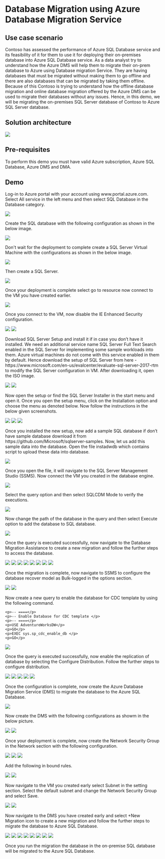 <h1>Database Migration using Azure Database Migration Service</h1>

<h2>Use case scenario</h2>
<p>Contoso has assessed the performance of Azure SQL Database service and its feasibility of it for them to use it for deploying their on-premises database into Azure SQL Database service. As a data analyst try to understand how the Azure DMS will help them to migrate their on-prem database to Azure using Database migration Service. They are having databases that must be migrated without making them to go offline and there are also databases that can be migrated by taking them offline. Because of this Contoso is trying to understand how the offline database migration and online database migration offered by the Azure DMS can be used to migrate their databases without any issues. Hence, in this demo, we will be migrating the on-premises SQL Server database of Contoso to Azure SQL Server database.</p>

<h2>Solution architecture</h2>
<img src="https://codesizzlergit.blob.core.windows.net/ms-sql-demo-1/01.png"/>

<h2>Pre-requisites</h2>
<p>To perform this demo you must have valid Azure subscription, Azure SQL Database, Azure DMS and DMA.</p>

<h2>Demo</h2>
<p>Log-in to Azure portal with your account using www.portal.azure.com. Select All service in the left menu and then select SQL Database in the Database category.</p>
<img src="https://codesizzlergit.blob.core.windows.net/ms-sql-demo-1/02.png"/>
<p>Create the SQL database with the following configuration as shown in the below image.</p>
<img src="https://codesizzlergit.blob.core.windows.net/ms-sql-demo-1/03.png"/>
<p>Don't wait for the deployment to complete create a SQL Server Virtual Machine with the configurations as shown in the below image.</p>
<img src="https://codesizzlergit.blob.core.windows.net/ms-sql-demo-1/04.png"/>
<p>Then create a SQL Server.</p>
<img src="https://codesizzlergit.blob.core.windows.net/ms-sql-demo-1/05.png"/>
<p>Once your deployment is complete select go to resource now connect to the VM you have created earlier.</p>
<img src="https://codesizzlergit.blob.core.windows.net/ms-sql-demo-1/06.png"/>
<p>Once you connect to the VM, now disable the IE Enhanced Security configuration.</p>
<img src="https://codesizzlergit.blob.core.windows.net/ms-sql-demo-1/07.png"/>
<img src="https://codesizzlergit.blob.core.windows.net/ms-sql-demo-1/08.png"/>
<p>Download SQL Server Setup and install it if in case you don’t have it installed. We need an additional service name SQL Server Full Text Search enabled in the SQL Server for implementing some sample workloads into them. Azure virtual machines do not come with this service enabled in them by default. Hence download the setup of SQL Server from here - https://www.microsoft.com/en-us/evalcenter/evaluate-sql-server-2017-rtm to modify the SQL Server configuration in VM. After downloading it, open the ISO image.</p>
<img src="https://codesizzlergit.blob.core.windows.net/ms-sql-demo-1/09.png"/>
<img src="https://codesizzlergit.blob.core.windows.net/ms-sql-demo-1/10.png"/>
<p>Now open the setup or find the SQL Server Installer in the start menu and open it. Once you open the setup menu, click on the Installation option and choose the menu as denoted below. Now follow the instructions in the below given screenshots.</p>
<img src="https://codesizzlergit.blob.core.windows.net/ms-sql-demo-1/11.png"/>
<img src="https://codesizzlergit.blob.core.windows.net/ms-sql-demo-1/12.png"/>
<img src="https://codesizzlergit.blob.core.windows.net/ms-sql-demo-1/13.png"/>
<p>Once you installed the new setup, now add a sample SQL database if don’t have sample database download it from https://github.com/Microsoft/sqlserver-samples. Now, let us add this sample data into the database. Open the file instadwdb which contains script to upload these data into database.</p>
<img src="https://codesizzlergit.blob.core.windows.net/ms-sql-demo-1/14.png"/>
<p>Once you open the file, it will navigate to the SQL Server Management Studio (SSMS). Now connect the VM you created in the database engine.</p>
<img src="https://codesizzlergit.blob.core.windows.net/ms-sql-demo-1/15.png"/>
<p>Select the query option and then select SQLCDM Mode to verify the executions.</p>
<img src="https://codesizzlergit.blob.core.windows.net/ms-sql-demo-1/16.png"/>
<p>Now change the path of the database in the query and then select Execute option to add the database to SQL database.</p>
<img src="https://codesizzlergit.blob.core.windows.net/ms-sql-demo-1/17.png"/>
<p>Once the query is executed successfully, now navigate to the Database Migration Assistance to create a new migration and follow the further steps to access the database.</p>
<img src="https://codesizzlergit.blob.core.windows.net/ms-sql-demo-1/18.png"/>
<img src="https://codesizzlergit.blob.core.windows.net/ms-sql-demo-1/19.png"/>
<img src="https://codesizzlergit.blob.core.windows.net/ms-sql-demo-1/20.png"/>
<img src="https://codesizzlergit.blob.core.windows.net/ms-sql-demo-1/21.png"/>
<img src="https://codesizzlergit.blob.core.windows.net/ms-sql-demo-1/22.png"/>
<img src="https://codesizzlergit.blob.core.windows.net/ms-sql-demo-1/23.png"/>
<img src="https://codesizzlergit.blob.core.windows.net/ms-sql-demo-1/24.png"/>
<img src="https://codesizzlergit.blob.core.windows.net/ms-sql-demo-1/25.png"/>
<p>Once the migration is complete, now navigate to SSMS to configure the database recover model as Bulk-logged in the options section.</p>
<img src="https://codesizzlergit.blob.core.windows.net/ms-sql-demo-1/26.png"/>
<img src="https://codesizzlergit.blob.core.windows.net/ms-sql-demo-1/27.png"/>
<p>Now create a new query to enable the database for CDC template by using the following command.</p>

    <p>-- ====</p> 
    <p>-- Enable Database for CDC template </p>
    <p>-- ====</p>
    <p>USE AdventureWorksDW</p>
    <p>GO</p>
    <p>EXEC sys.sp_cdc_enable_db </p>
    <p>GO</p>

<img src="https://codesizzlergit.blob.core.windows.net/ms-sql-demo-1/28.png"/>
<p>Once the query is executed successfully, now enable the replication of database by selecting the Configure Distribution. Follow the further steps to configure distribution.</p>
<img src="https://codesizzlergit.blob.core.windows.net/ms-sql-demo-1/29.png"/>
<img src="https://codesizzlergit.blob.core.windows.net/ms-sql-demo-1/30.png"/>
<img src="https://codesizzlergit.blob.core.windows.net/ms-sql-demo-1/31.png"/>
<img src="https://codesizzlergit.blob.core.windows.net/ms-sql-demo-1/32.png"/>
<img src="https://codesizzlergit.blob.core.windows.net/ms-sql-demo-1/33.png"/>
<p>Once the configuration is complete, now create the Azure Database Migration Service (DMS) to migrate the database to the Azure SQL Database.</p>
<img src="https://codesizzlergit.blob.core.windows.net/ms-sql-demo-1/34.png"/>
<p>Now create the DMS with the following configurations as showm in the below picture.</p>
<img src="https://codesizzlergit.blob.core.windows.net/ms-sql-demo-1/35.png"/>
<img src="https://codesizzlergit.blob.core.windows.net/ms-sql-demo-1/36.png"/>
<p>Once your deployment is complete, now create the Network Security Group in the Network section with the following configuration.</p>
<img src="https://codesizzlergit.blob.core.windows.net/ms-sql-demo-1/37.png"/>
<img src="https://codesizzlergit.blob.core.windows.net/ms-sql-demo-1/38.png"/>
<img src="https://codesizzlergit.blob.core.windows.net/ms-sql-demo-1/39.png"/>
<p>Add the following in bound rules.</p>
<img src="https://codesizzlergit.blob.core.windows.net/ms-sql-demo-1/40.png"/>
<img src="https://codesizzlergit.blob.core.windows.net/ms-sql-demo-1/41.png"/>
<p>Now navigate to the VM you created early select Subnet in the setting section. Select the default subnet and change the Network Security Group and select Save.</p>
<img src="https://codesizzlergit.blob.core.windows.net/ms-sql-demo-1/42.png"/>
<img src="https://codesizzlergit.blob.core.windows.net/ms-sql-demo-1/43.png"/>
<p>Now navigate to the DMS you have created early and select +New Migration icon to create a new migration and follow the further steps to migrate the database to Azure SQL Database.</p>
<img src="https://codesizzlergit.blob.core.windows.net/ms-sql-demo-1/44.png"/>
<img src="https://codesizzlergit.blob.core.windows.net/ms-sql-demo-1/45.png"/>
<img src="https://codesizzlergit.blob.core.windows.net/ms-sql-demo-1/46.png"/>
<img src="https://codesizzlergit.blob.core.windows.net/ms-sql-demo-1/47.png"/>
<img src="https://codesizzlergit.blob.core.windows.net/ms-sql-demo-1/48.png"/>
<img src="https://codesizzlergit.blob.core.windows.net/ms-sql-demo-1/49.png"/>
<img src="https://codesizzlergit.blob.core.windows.net/ms-sql-demo-1/50.png"/>
<img src="https://codesizzlergit.blob.core.windows.net/ms-sql-demo-1/51.png"/>
<p>Once you run the migration the database in the on-premise SQL database will be migrated to the Azure SQL Database.</p>
